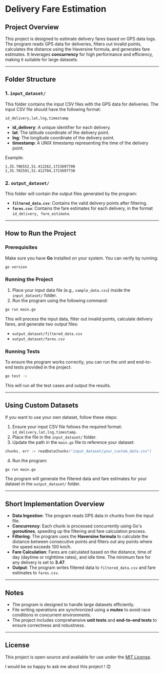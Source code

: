 
# Delivery Fare Estimation

## Project Overview

This project is designed to estimate delivery fares based on GPS data logs. The program reads GPS data for deliveries, filters out invalid points, calculates the distance using the Haversine formula, and generates fare estimates. It leverages **concurrency** for high performance and efficiency, making it suitable for large datasets.

---

## Folder Structure

### 1. `input_dataset/`
This folder contains the input CSV files with the GPS data for deliveries. The input CSV file should have the following format:

```
id_delivery,lat,lng,timestamp
```

- **id_delivery**: A unique identifier for each delivery.
- **lat**: The latitude coordinate of the delivery point.
- **lng**: The longitude coordinate of the delivery point.
- **timestamp**: A UNIX timestamp representing the time of the delivery point.

Example:
```
1,35.706552,51.412262,1723697700
1,35.702591,51.412704,1723697730
```

### 2. `output_dataset/`
This folder will contain the output files generated by the program:

- **`filtered_data.csv`**: Contains the valid delivery points after filtering.
- **`fares.csv`**: Contains the fare estimates for each delivery, in the format `id_delivery, fare_estimate`.

---

## How to Run the Project

### Prerequisites
Make sure you have **Go** installed on your system. You can verify by running:
```bash
go version
```

### Running the Project

1. Place your input data file (e.g., `sample_data.csv`) inside the `input_dataset/` folder.
2. Run the program using the following command:

```bash
go run main.go
```

This will process the input data, filter out invalid points, calculate delivery fares, and generate two output files:

- `output_dataset/filtered_data.csv`
- `output_dataset/fares.csv`

### Running Tests

To ensure the program works correctly, you can run the unit and end-to-end tests provided in the project:

```bash
go test -v
```

This will run all the test cases and output the results.

---

## Using Custom Datasets

If you want to use your own dataset, follow these steps:

1. Ensure your input CSV file follows the required format: `id_delivery,lat,lng,timestamp`.
2. Place the file in the `input_dataset/` folder.
3. Update the path in the `main.go` file to reference your dataset:

```go
chunks, err := readDataChunks("input_dataset/your_custom_data.csv")
```

4. Run the program:

```bash
go run main.go
```

The program will generate the filtered data and fare estimates for your dataset in the `output_dataset/` folder.

---

## Short Implementation Overview

- **Data Ingestion**: The program reads GPS data in chunks from the input file.
- **Concurrency**: Each chunk is processed concurrently using Go's **goroutines**, speeding up the filtering and fare calculation process.
- **Filtering**: The program uses the **Haversine formula** to calculate the distance between consecutive points and filters out any points where the speed exceeds 100 km/h.
- **Fare Calculation**: Fares are calculated based on the distance, time of day (daytime or nighttime rates), and idle time. The minimum fare for any delivery is set to **3.47**.
- **Output**: The program writes filtered data to `filtered_data.csv` and fare estimates to `fares.csv`.

---

## Notes

- The program is designed to handle large datasets efficiently.
- File writing operations are synchronized using a **mutex** to avoid race conditions in concurrent environments.
- The project includes comprehensive **unit tests** and **end-to-end tests** to ensure correctness and robustness.

---

## License

This project is open-source and available for use under the [MIT License](LICENSE).

I would be so happy to ask me about this project ! 😊
